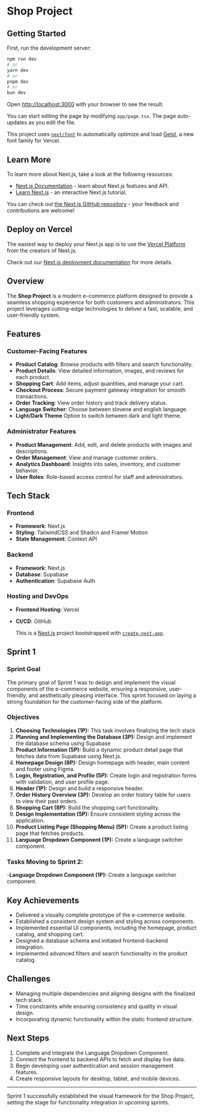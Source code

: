 # Shop Project

## Getting Started

First, run the development server:

```bash
npm run dev
# or
yarn dev
# or
pnpm dev
# or
bun dev
```

Open [http://localhost:3000](http://localhost:3000) with your browser to see the result.

You can start editing the page by modifying `app/page.tsx`. The page auto-updates as you edit the file.

This project uses [`next/font`](https://nextjs.org/docs/app/building-your-application/optimizing/fonts) to automatically optimize and load [Geist](https://vercel.com/font), a new font family for Vercel.

## Learn More

To learn more about Next.js, take a look at the following resources:

- [Next.js Documentation](https://nextjs.org/docs) - learn about Next.js features and API.
- [Learn Next.js](https://nextjs.org/learn) - an interactive Next.js tutorial.

You can check out [the Next.js GitHub repository](https://github.com/vercel/next.js) - your feedback and contributions are welcome!

## Deploy on Vercel

The easiest way to deploy your Next.js app is to use the [Vercel Platform](https://vercel.com/new?utm_medium=default-template&filter=next.js&utm_source=create-next-app&utm_campaign=create-next-app-readme) from the creators of Next.js.

Check out our [Next.js deployment documentation](https://nextjs.org/docs/app/building-your-application/deploying) for more details.

## Overview
The **Shop Project** is a modern e-commerce platform designed to provide a seamless shopping experience for both customers and administrators. This project leverages cutting-edge technologies to deliver a fast, scalable, and user-friendly system. 

## Features
### Customer-Facing Features
- **Product Catalog**: Browse products with filters and search functionality.
- **Product Details**: View detailed information, images, and reviews for each product.
- **Shopping Cart**: Add items, adjust quantities, and manage your cart.
- **Checkout Process**: Secure payment gateway integration for smooth transactions.
- **Order Tracking**: View order history and track delivery status.
- **Language Switcher**: Choose between slovene and english language.
- **Light/Dark Theme** Option to switch between dark and light theme.

### Administrator Features
- **Product Management**: Add, edit, and delete products with images and descriptions.
- **Order Management**: View and manage customer orders.
- **Analytics Dashboard**: Insights into sales, inventory, and customer behavior.
- **User Roles**: Role-based access control for staff and administrators.

## Tech Stack
### Frontend
- **Framework**: Next.js
- **Styling**: TailwindCSS and Shadcn and Framer Motion
- **State Management**: Context API

### Backend
- **Framework**: Next.js
- **Database**: Supabase
- **Authentication**: Supabase Auth

### Hosting and DevOps
- **Frontend Hosting**: Vercel
- **CI/CD**: GitHub

  This is a [Next.js](https://nextjs.org) project bootstrapped with [`create-next-app`](https://nextjs.org/docs/app/api-reference/cli/create-next-app).

## Sprint 1

### Sprint Goal
The primary goal of Sprint 1 was to design and implement the visual components of the e-commerce website, ensuring a responsive, user-friendly, and aesthetically pleasing interface. This sprint focused on laying a strong foundation for the customer-facing side of the platform.

### Objectives
1. **Choosing Technologies (1P):** This task involves finalizing the tech stack 
2. **Planning and Implementing the Database (3P):** Design and implement the database schema using Supabase
3. **Product Information (5P):** Build a dynamic product detail page that fetches data from Supabase using Next.js. 
4. **Homepage Design (8P):** Design homepage with header, main content and footer using Figma.
5. **Login, Registration, and Profile (5P):** Create login and registration forms with validation, and user profile page.
6. **Header (1P):** Design and build a responsive header.
7. **Order History Overview (3P):** Develop an order history table for users to view their past orders.
8. **Shopping Cart (8P):** Build the shopping cart functionality.
9. **Design Implementation (5P):** Ensure consistent styling across the application.
10. **Product Listing Page (Shopping Menu) (5P):** Create a product listing page that fetches products.
11. **Language Dropdown Component (1P):** Create a language switcher component.

### Tasks Moving to Sprint 2:
-**Language Dropdown Component (1P):** Create a language switcher component.

## Key Achievements
- Delivered a visually complete prototype of the e-commerce website.
- Established a consistent design system and styling across components.
- Implemented essential UI components, including the homepage, product catalog, and shopping cart.
- Designed a database schema and initiated frontend-backend integration.
- Implemented advanced filters and search functionality in the product catalog.

## Challenges
- Managing multiple dependencies and aligning designs with the finalized tech stack.
- Time constraints while ensuring consistency and quality in visual design.
- Incorporating dynamic functionality within the static frontend structure.

## Next Steps
1. Complete and integrate the Language Dropdown Component.
2. Connect the frontend to backend APIs to fetch and display live data.
3. Begin developing user authentication and session management features.
4. Create responsive layouts for desktop, tablet, and mobile devices.

---

Sprint 1 successfully established the visual framework for the Shop Project, setting the stage for functionality integration in upcoming sprints.

